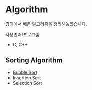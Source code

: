 # Algorithm
강의에서 배운 알고리즘을 정리해놓았습니다.

사용언어/프로그램
- C, C++

## Sorting Algorithm
- [Bubble Sort](Algorithm/SortingAlgorithm/BubbleSort/)
- Insertion Sort
- Selection Sort
